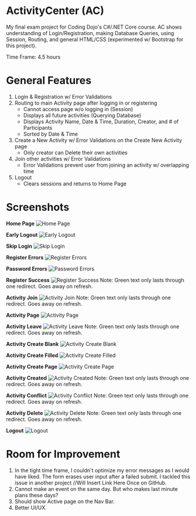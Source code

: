 # ActivityCenter (AC)
My final exam project for Coding Dojo's C#/.NET Core course.
AC shows understanding of Login/Registration, making Database Queries, using Session, Routing, and general HTML/CSS (experimented w/ Bootstrap for this project).

Time Frame: 4.5 hours


# General Features
1. Login & Registration w/ Error Validations
2. Routing to main Activity page after logging in or registering
   - Cannot access page w/o logging in (Session)
   - Displays all future activities (Querying Database)
   - Displays Activity Name, Date & Time, Duration, Creator, and # of Participants 
   - Sorted by Date & Time
3. Create a New Activity w/ Error Validations on the Create New Activity page
   - Only creator can Delete their own activities
4. Join other activities w/ Error Validations
   - Error Validations prevent user from joining an activity w/ overlapping time
5. Logout
   - Clears sessions and returns to Home Page


# Screenshots

**Home Page**
![Home Page](screenshots/DojoActivity_0_1870x975_Home.png?raw=true "Home Page")

**Early Logout**
![Early Logout](screenshots/DojoActivity_0_1870x975_EarlyLogout.png?raw=true "Early Logout")

**Skip Login**
![Skip Login](screenshots/DojoActivity_0_1870x975_SkipLogin.png?raw=true "Skip Login")

**Register Errors**
![Register Errors](screenshots/DojoActivity_1_1870x975_RegisterErrors.png?raw=true "Register Errors")

**Password Errors**
![Password Errors](screenshots/DojoActivity_2_1870x975_PasswordErrors.png?raw=true "Password Errors")

**Register Success**
![Register Success](screenshots/DojoActivity_3_1870x975_RegisterSuccess.png?raw=true "Register Success")
Note: Green text only lasts through one redirect. Goes away on refresh.

**Activity Join**
![Activity Join](screenshots/DojoActivity_4_1870x975_ActivityJoin.png?raw=true "Activity Join")
Note: Green text only lasts through one redirect. Goes away on refresh.

**Activity Page**
![Activity Page](screenshots/DojoActivity_5_1870x975_ActivityPage.png?raw=true "Activity Page")

**Activity Leave**
![Activity Leave](screenshots/DojoActivity_6_1870x975_ActivityLeave.png?raw=true "Activity Leave")
Note: Green text only lasts through one redirect. Goes away on refresh.

**Activity Create Blank**
![Activity Create Blank](screenshots/DojoActivity_7_1870x975_ActivityCreateBlank.png?raw=true "Activity Create Blank")

**Activity Create Filled**
![Activity Create Filled](screenshots/DojoActivity_8_1870x975_ActivityCreateFilled.png?raw=true "Activity Create Filled")

**Activity Create Page**
![Activity Create Page](screenshots/DojoActivity_9_1870x975_ActivityCreatePage.png?raw=true "Activity Create Page")

**Activity Created**
![Activity Created](screenshots/DojoActivity_10_1870x975_ActivityCreated.png?raw=true "Activity Created")
Note: Green text only lasts through one redirect. Goes away on refresh.

**Activity Conflict**
![Activity Conflict](screenshots/DojoActivity_11_1870x975_ActivityConflict.png?raw=true "Activity Conflict")
Note: Green text only lasts through one redirect. Goes away on refresh.

**Activity Delete**
![Activity Delete](screenshots/DojoActivity_12_1870x975_ActivityDelete.png?raw=true "Activity Delete")
Note: Green text only lasts through one redirect. Goes away on refresh.

**Logout**
![Logout](screenshots/DojoActivity_13_1870x975_Logout.png?raw=true "Logout")


# Room for Improvement
1. In the tight time frame, I couldn't optimize my error messages as I would have liked. The form erases user input after a failed submit. I tackled this issue in another project //Will Insert Link Here Once on GitHub.
2. Cannot make an event on the same day. But who makes last minute plans these days?
3. Should show Active page on the Nav Bar.
4. Better UI/UX.
